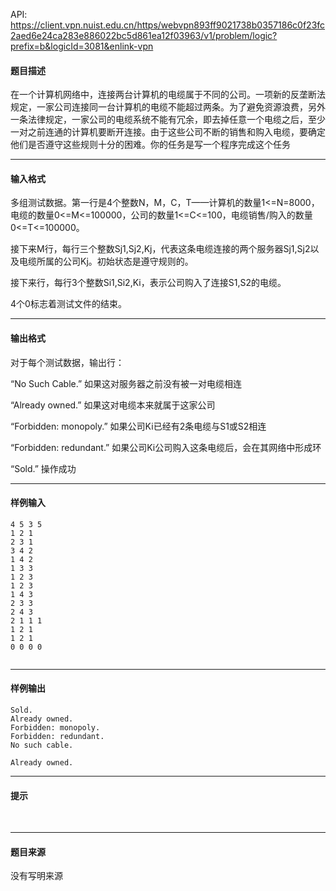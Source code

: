 API: https://client.vpn.nuist.edu.cn/https/webvpn893ff9021738b0357186c0f23fc2aed6e24ca283e886022bc5d861ea12f03963/v1/problem/logic?prefix=b&logicId=3081&enlink-vpn

#### 题目描述

在一个计算机网络中，连接两台计算机的电缆属于不同的公司。一项新的反垄断法规定，一家公司连接同一台计算机的电缆不能超过两条。为了避免资源浪费，另外一条法律规定，一家公司的电缆系统不能有冗余，即去掉任意一个电缆之后，至少一对之前连通的计算机要断开连接。由于这些公司不断的销售和购入电缆，要确定他们是否遵守这些规则十分的困难。你的任务是写一个程序完成这个任务

---

#### 输入格式

多组测试数据。第一行是4个整数N，M，C，T——计算机的数量1<=N=8000，电缆的数量0<=M<=100000，公司的数量1<=C<=100，电缆销售/购入的数量0<=T<=100000。

接下来M行，每行三个整数Sj1,Sj2,Kj，代表这条电缆连接的两个服务器Sj1,Sj2以及电缆所属的公司Kj。初始状态是遵守规则的。

接下来行，每行3个整数Si1,Si2,Ki，表示公司购入了连接S1,S2的电缆。

4个0标志着测试文件的结束。

---

#### 输出格式

对于每个测试数据，输出行：

“No Such Cable.” 如果这对服务器之前没有被一对电缆相连

“Already owned.” 如果这对电缆本来就属于这家公司

“Forbidden: monopoly.” 如果公司Ki已经有2条电缆与S1或S2相连

“Forbidden: redundant.” 如果公司Ki公司购入这条电缆后，会在其网络中形成环

“Sold.” 操作成功

---

#### 样例输入
```
4 5 3 5
1 2 1
2 3 1
3 4 2
1 4 2
1 3 3
1 2 3
1 2 3
1 4 3
2 3 3
2 4 3
2 1 1 1
1 2 1
1 2 1
0 0 0 0
 

```

---

#### 样例输出
```
Sold.
Already owned.
Forbidden: monopoly.
Forbidden: redundant.
No such cable.
 
Already owned.
```

---

#### 提示

  
        

---

#### 题目来源

没有写明来源